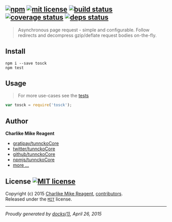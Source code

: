 ## [![npm][npmjs-img]][npmjs-url] [![mit license][license-img]][license-url] [![build status][travis-img]][travis-url] [![coverage status][coveralls-img]][coveralls-url] [![deps status][daviddm-img]][daviddm-url]

> Asynchronous page request - simple and configurable. Follow redirects and decompress gzip/deflate request bodies on-the-fly.

## Install
```
npm i --save tosck
npm test
```


## Usage
> For more use-cases see the [tests](./test.js)

```js
var tosck = require('tosck');
```


## Author
**Charlike Mike Reagent**
+ [gratipay/tunnckoCore][author-gratipay]
+ [twitter/tunnckoCore][author-twitter]
+ [github/tunnckoCore][author-github]
+ [npmjs/tunnckoCore][author-npmjs]
+ [more ...][contrib-more]


## License [![MIT license][license-img]][license-url]
Copyright (c) 2015 [Charlike Mike Reagent][contrib-more], [contributors][contrib-graf].  
Released under the [`MIT`][license-url] license.


[npmjs-url]: http://npm.im/tosck
[npmjs-img]: https://img.shields.io/npm/v/tosck.svg?style=flat&label=tosck

[coveralls-url]: https://coveralls.io/r/tunnckoCore/tosck?branch=master
[coveralls-img]: https://img.shields.io/coveralls/tunnckoCore/tosck.svg?style=flat

[license-url]: https://github.com/tunnckoCore/tosck/blob/master/license.md
[license-img]: https://img.shields.io/badge/license-MIT-blue.svg?style=flat

[travis-url]: https://travis-ci.org/tunnckoCore/tosck
[travis-img]: https://img.shields.io/travis/tunnckoCore/tosck.svg?style=flat

[daviddm-url]: https://david-dm.org/tunnckoCore/tosck
[daviddm-img]: https://img.shields.io/david/tunnckoCore/tosck.svg?style=flat

[author-gratipay]: https://gratipay.com/tunnckoCore
[author-twitter]: https://twitter.com/tunnckoCore
[author-github]: https://github.com/tunnckoCore
[author-npmjs]: https://npmjs.org/~tunnckocore

[contrib-more]: http://j.mp/1stW47C
[contrib-graf]: https://github.com/tunnckoCore/tosck/graphs/contributors

***

_Proudly generated by [docks(1)](https://github.com/tunnckoCore), April 26, 2015_